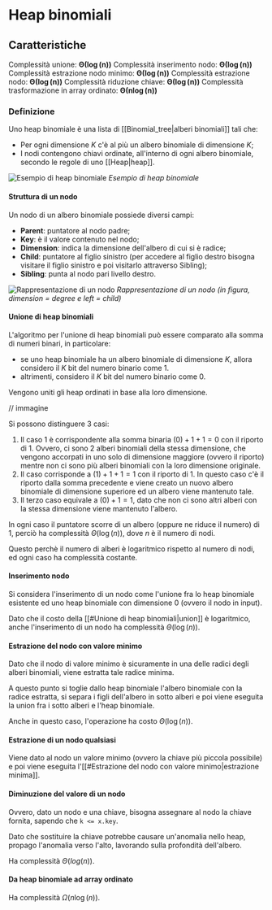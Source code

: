 # Heap binomiali
## Caratteristiche
Complessità unione: $\boldsymbol{\Theta(\log(n))}$
Complessità inserimento nodo: $\boldsymbol{\Theta(\log(n))}$
Complessità estrazione nodo minimo: $\boldsymbol{\Theta(\log(n))}$
Complessità estrazione nodo: $\boldsymbol{\Theta(\log(n))}$
Complessità riduzione chiave: $\boldsymbol{\Theta(\log(n))}$
Complessità trasformazione in array ordinato: $\boldsymbol{\Theta(n\log(n))}$

### Definizione
Uno heap binomiale è una lista di [[Binomial_tree|alberi binomiali]] tali che:
- Per ogni dimensione $K$ c'è al più un albero binomiale di dimensione $K$;
- I nodi contengono chiavi ordinate, all'interno di ogni albero binomiale, secondo le regole di uno [[Heap|heap]].

![Esempio di heap binomiale](https://i.stack.imgur.com/QYvTi.jpg)
*Esempio di heap binomiale*

#### Struttura di un nodo
Un nodo di un albero binomiale possiede diversi campi:
- **Parent**: puntatore al nodo padre;
- **Key**: è il valore contenuto nel nodo;
- **Dimension**: indica la dimensione dell'albero di cui si è radice;
- **Child**: puntatore al figlio sinistro (per accedere al figlio destro bisogna visitare il figlio sinistro e poi visitarlo attraverso Sibling);
- **Sibling**: punta al nodo pari livello destro.

![Rappresentazione di un nodo](https://media.geeksforgeeks.org/wp-content/uploads/Binomial-Heap-node.jpg)
*Rappresentazione di un nodo (in figura, dimension = degree e left = child)*

#### Unione di heap binomiali
L'algoritmo per l'unione di heap binomiali può essere comparato alla somma di numeri binari, in particolare:
- se uno heap binomiale ha un albero binomiale di dimensione $K$, allora considero il $K$ bit del numero binario come $1$.
- altrimenti, considero il $K$ bit del numero binario come $0$.

Vengono uniti gli heap ordinati in base alla loro dimensione.

// immagine

Si possono distinguere 3 casi:
1. Il caso 1 è corrispondente alla somma binaria $(0) + 1 + 1 = 0$ con il riporto di $1$. Ovvero, ci sono 2 alberi binomiali della stessa dimensione, che vengono accorpati in uno solo di dimensione maggiore (ovvero il riporto) mentre non ci sono più alberi binomiali con la loro dimensione originale.
2. Il caso corrisponde a $(1) + 1 + 1 = 1$ con il riporto di $1$. In questo caso c'è il riporto dalla somma precedente e viene creato un nuovo albero binomiale di dimensione superiore ed un albero viene mantenuto tale.
3. Il terzo caso equivale a $(0) + 1 = 1$, dato che non ci sono altri alberi con la stessa dimensione viene mantenuto l'albero.

In ogni caso il puntatore scorre di un albero (oppure ne riduce il numero) di 1, perciò ha complessità $\Theta(\log(n))$, dove $n$ è il numero di nodi.

Questo perchè il numero di alberi è logaritmico rispetto al numero di nodi, ed ogni caso ha complessità costante.

#### Inserimento nodo
Si considera l'inserimento di un nodo come l'unione fra lo heap binomiale esistente ed uno heap binomiale con dimensione $0$ (ovvero il nodo in input).

Dato che il costo della [[#Unione di heap binomiali|union]] è logaritmico, anche l'inserimento di un nodo ha complessità $\Theta(\log(n))$.

#### Estrazione del nodo con valore minimo
Dato che il nodo di valore minimo è sicuramente in una delle radici degli alberi binomiali, viene estratta tale radice minima.

A questo punto si toglie dallo heap binomiale l'albero binomiale con la radice estratta, si separa i figli dell'albero in sotto alberi e poi viene eseguita la union fra i sotto alberi e l'heap binomiale.

Anche in questo caso, l'operazione ha costo $\Theta(\log(n))$.

#### Estrazione di un nodo qualsiasi
Viene dato al nodo un valore minimo (ovvero la chiave più piccola possibile) e poi viene eseguita l'[[#Estrazione del nodo con valore minimo|estrazione minima]].

#### Diminuzione del valore di un nodo
Ovvero, dato un nodo e una chiave, bisogna assegnare al nodo la chiave fornita, sapendo che ``k <= x.key``.

Dato che sostituire la chiave potrebbe causare un'anomalia nello heap, propago l'anomalia verso l'alto, lavorando sulla profondità dell'albero.

Ha complessità $\Theta(log(n))$.

#### Da heap binomiale ad array ordinato
Ha complessità $\Omega(n\log(n))$.